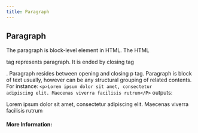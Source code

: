 ```yaml
---
title: Paragraph
---
```


## Paragraph

The paragraph is block-level element in HTML. The HTML <p> tag represents paragraph. 
  It is ended by closing tag </p>. Paragraph resides between opening and closing p tag. 
  Paragraph is block of text usually, however can be any structural grouping of related 
  contents.
  For instance:
  <code>&lt;p&gt;Lorem ipsum dolor sit amet, consectetur adipiscing elit.
    Maecenas viverra facilisis rutrum&lt;/P&gt;</code>
  outputs:
 <p>Lorem ipsum dolor sit amet, consectetur adipiscing elit.
    Maecenas viverra facilisis rutrum</P>


<!-- The article goes here, in GitHub-flavored Markdown. Feel free to add YouTube videos, images, and CodePen/JSBin embeds  -->

#### More Information:
<!-- Please add any articles you think might be helpful to read before writing the article -->


